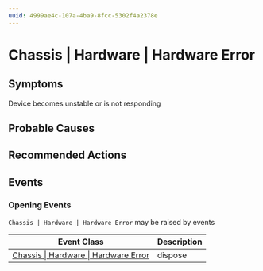 ```yaml
---
uuid: 4999ae4c-107a-4ba9-8fcc-5302f4a2378e
---
```

# Chassis | Hardware | Hardware Error

## Symptoms

Device becomes unstable or is not responding

## Probable Causes

## Recommended Actions

## Events

### Opening Events
`Chassis | Hardware | Hardware Error` may be raised by events

| Event Class                                                                                            | Description |
| ------------------------------------------------------------------------------------------------------ | ----------- |
| [Chassis \| Hardware \| Hardware Error](../../../event-classes-reference/chassis/hardware/hardware-error.md) | dispose     |
